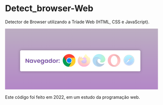 # Detect_browser-Web
Detector de Browser utilizando a Tríade Web (HTML, CSS e JavaScript).

![Screenshot](screenshot.png)

Este código foi feito em 2022, em um estudo da programação web.

